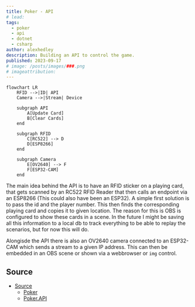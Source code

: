 ```yaml
---
title: Poker - API
# lead:
tags:
  - poker
  - api
  - dotnet
  - csharp
author: alexhedley
description: Building an API to control the game.
published: 2023-09-17
# image: /posts/images/###.png
# imageattribution:
---
```


<!-- # Poker - API -->

<?# Markdown ?>
<?!^ "./../includes/posts/poker.md" /?>
<?#/ Markdown ?>

```mermaid
flowchart LR
    RFID -->|ID| API
    Camera -->|Stream| Device

    subgraph API
        A[Update Card]
        B[Clear Cards]
    end

    subgraph RFID
        C[RC522] --> D
        D[ESP8266]
    end

    subgraph Camera
        E[OV2640] --> F
        F[ESP32-CAM]
    end
```

The main idea behind the API is to have an RFID sticker on a playing card, that gets scanned by an RC522 RFID Reader that then calls an endpoint via an ESP8266 (This could also have been an ESP32). A simple first solution is to pass the id and the player number. This then finds the corresponding playing card and copies it to given location. The reason for this is OBS is configured to show these cards in a scene. In the future I might be saving all this information to a local db to track everything to be able to replay the scenarios, but for now this will do.

Alongisde the API there is also an OV2640 camera connected to an ESP32-CAM which sends a stream to a given IP address. This can then be embedded in an OBS scene or shown via a webbrowser or `img` control.

## Source

- [Source](https://github.com/AlexHedley/poker-recording/tree/main/src/Poker)
  - [Poker](https://github.com/AlexHedley/poker-recording/tree/main/src/Poker)
  - [Poker.API](https://github.com/AlexHedley/poker-recording/tree/main/src/Poker/Poker.API)
